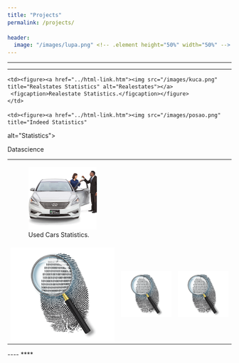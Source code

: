 ```yaml
---
title: "Projects"
permalink: /projects/

header:
  image: "/images/lupa.png" <!-- .element height="50%" width="50%" -->
---
```

----
****
<table>
  <tr>
    <td><figure><a href="https://github.com/Visanpy-Tech/cars"><img src="/images/cars_sales.png" title="Used Cars Statistics Code Repository" alt="Statistics"></a>
     <figcaption>Used Cars Statistics.</figcaption></figure>
    </td>

    <td><figure><a href="../html-link.htm"><img src="/images/kuca.png" title="Realstates Statistics" alt="Realestates"></a>
     <figcaption>Realestate Statistics.</figcaption></figure>
    </td>
    
    <td><figure><a href="../html-link.htm"><img src="/images/posao.png" title="Indeed Statistics" 
alt="Statistics"></a>
     <figcaption>Datascience</figcaption></figure>
    </td>
    
    
  </tr>
  <tr>
   <td><a href="../html-link.htm"><img src="/images/placeholder.png" title="White flower" alt="Flower"></a></td>
    <td><a href="../html-link.htm"><img src="/images/placeholder.png"  title="White flower" alt="Flower"></a></td>
    <td><a href="../html-link.htm"><img src="/images/placeholder.png"  title="White flower" alt="Flower"></a></td>
  </tr>
</table>
----
****
